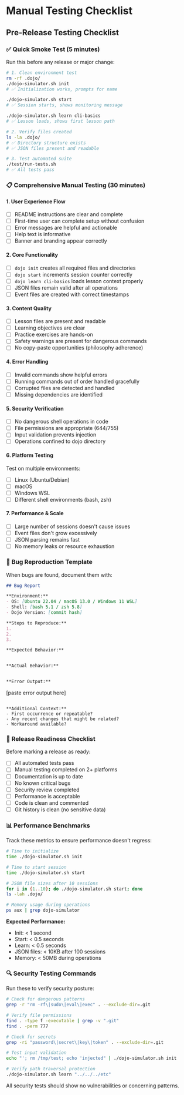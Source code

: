 # Manual Testing Checklist

## Pre-Release Testing Checklist

### ✅ **Quick Smoke Test** (5 minutes)
Run this before any release or major change:

```bash
# 1. Clean environment test
rm -rf .dojo/
./dojo-simulator.sh init
# ✅ Initialization works, prompts for name

./dojo-simulator.sh start  
# ✅ Session starts, shows monitoring message

./dojo-simulator.sh learn cli-basics
# ✅ Lesson loads, shows first lesson path

# 2. Verify files created
ls -la .dojo/
# ✅ Directory structure exists
# ✅ JSON files present and readable

# 3. Test automated suite
./test/run-tests.sh
# ✅ All tests pass
```

### 📋 **Comprehensive Manual Testing** (30 minutes)

#### **1. User Experience Flow**
- [ ] README instructions are clear and complete
- [ ] First-time user can complete setup without confusion
- [ ] Error messages are helpful and actionable
- [ ] Help text is informative
- [ ] Banner and branding appear correctly

#### **2. Core Functionality**
- [ ] `dojo init` creates all required files and directories
- [ ] `dojo start` increments session counter correctly
- [ ] `dojo learn cli-basics` loads lesson context properly
- [ ] JSON files remain valid after all operations
- [ ] Event files are created with correct timestamps

#### **3. Content Quality**
- [ ] Lesson files are present and readable
- [ ] Learning objectives are clear
- [ ] Practice exercises are hands-on
- [ ] Safety warnings are present for dangerous commands
- [ ] No copy-paste opportunities (philosophy adherence)

#### **4. Error Handling**
- [ ] Invalid commands show helpful errors
- [ ] Running commands out of order handled gracefully
- [ ] Corrupted files are detected and handled
- [ ] Missing dependencies are identified

#### **5. Security Verification**
- [ ] No dangerous shell operations in code
- [ ] File permissions are appropriate (644/755)
- [ ] Input validation prevents injection
- [ ] Operations confined to dojo directory

#### **6. Platform Testing**
Test on multiple environments:
- [ ] Linux (Ubuntu/Debian)
- [ ] macOS
- [ ] Windows WSL
- [ ] Different shell environments (bash, zsh)

#### **7. Performance & Scale**
- [ ] Large number of sessions doesn't cause issues
- [ ] Event files don't grow excessively
- [ ] JSON parsing remains fast
- [ ] No memory leaks or resource exhaustion

### 🐛 **Bug Reproduction Template**

When bugs are found, document them with:

```markdown
## Bug Report

**Environment:**
- OS: [Ubuntu 22.04 / macOS 13.0 / Windows 11 WSL]
- Shell: [bash 5.1 / zsh 5.8]
- Dojo Version: [commit hash]

**Steps to Reproduce:**
1. 
2. 
3. 

**Expected Behavior:**


**Actual Behavior:**


**Error Output:**
```
[paste error output here]
```

**Additional Context:**
- First occurrence or repeatable?
- Any recent changes that might be related?
- Workaround available?
```

### 🚀 **Release Readiness Checklist**

Before marking a release as ready:

- [ ] All automated tests pass
- [ ] Manual testing completed on 2+ platforms
- [ ] Documentation is up to date
- [ ] No known critical bugs
- [ ] Security review completed
- [ ] Performance is acceptable
- [ ] Code is clean and commented
- [ ] Git history is clean (no sensitive data)

### 📊 **Performance Benchmarks**

Track these metrics to ensure performance doesn't regress:

```bash
# Time to initialize
time ./dojo-simulator.sh init

# Time to start session  
time ./dojo-simulator.sh start

# JSON file sizes after 10 sessions
for i in {1..10}; do ./dojo-simulator.sh start; done
ls -lah .dojo/

# Memory usage during operations
ps aux | grep dojo-simulator
```

**Expected Performance:**
- Init: < 1 second
- Start: < 0.5 seconds  
- Learn: < 0.5 seconds
- JSON files: < 10KB after 100 sessions
- Memory: < 50MB during operations

### 🔍 **Security Testing Commands**

Run these to verify security posture:

```bash
# Check for dangerous patterns
grep -r "rm -rf\|sudo\|eval\|exec" . --exclude-dir=.git

# Verify file permissions
find . -type f -executable | grep -v ".git"
find . -perm 777

# Check for secrets
grep -ri "password\|secret\|key\|token" . --exclude-dir=.git

# Test input validation
echo "'; rm /tmp/test; echo 'injected" | ./dojo-simulator.sh init

# Verify path traversal protection
./dojo-simulator.sh learn "../../../etc"
```

All security tests should show no vulnerabilities or concerning patterns.